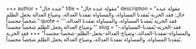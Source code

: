 +++
author = "عبده خال"
title = "مقولة عبده خال"
description = "مقولة عبده خال: فقد الحرية يُفقدنا المساواة، والمساواة تفقدنا العدالة، وضياع العدالة يجعل الظلم شخصاً مجسداً."
quote = '''فقد الحرية يُفقدنا المساواة، والمساواة تفقدنا العدالة، وضياع العدالة يجعل الظلم شخصاً مجسداً.'''
slug = "فقد-الحرية-يُفقدنا-المساواة،-والمساواة-تفقدنا-العدالة،-وضياع-العدالة-يجعل-الظلم-شخصاً-مجسداً"
+++
فقد الحرية يُفقدنا المساواة، والمساواة تفقدنا العدالة، وضياع العدالة يجعل الظلم شخصاً مجسداً.
